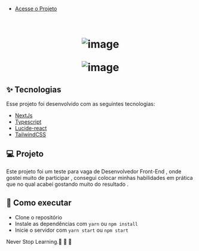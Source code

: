 

- [Acesse o Projeto](https://test-front-end-omega-nine.vercel.app/)


<br>


<h1 align="center" >

![image](https://github.com/RafaelFigueiredo2203/test_front_end/assets/60237326/15d1a93e-864d-4ab3-85eb-d9eccd699a80)

![image](https://github.com/RafaelFigueiredo2203/test_front_end/assets/60237326/06c1f7a4-ecca-44e7-aa90-7c30f16f6214)




  </h1>


## ✨ Tecnologias

Esse projeto foi desenvolvido com as seguintes tecnologias:

- [NextJs](https://nextjs.org/docs)
- [Typescript](https://www.typescriptlang.org/)
- [Lucide-react](https://lucide.dev/)
- [TailwindCSS](https://tailwindcss.com/)


## 💻 Projeto

Este projeto foi um teste para vaga de Desenvolvedor Front-End , onde gostei muito de participar , consegui colocar minhas habilidades em prática que no qual acabei gostando muito do resultado .   



## 🚀 Como executar

- Clone o repositório
- Instale as dependências com `yarn` ou `npm install`
- Inicie o servidor com `yarn start` ou `npm start`


Never Stop Learning.🚀 🚀 🚀 

